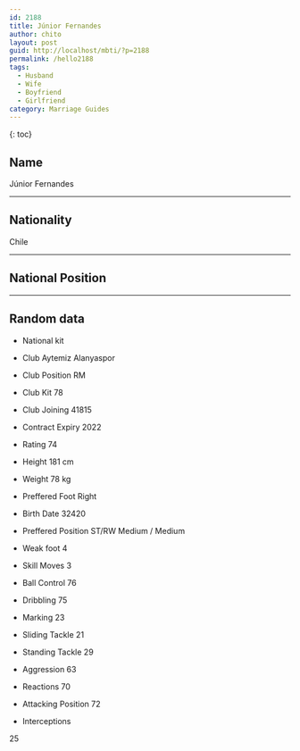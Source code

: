 ```yaml
---
id: 2188
title: Júnior Fernandes
author: chito
layout: post
guid: http://localhost/mbti/?p=2188
permalink: /hello2188
tags:
  - Husband
  - Wife
  - Boyfriend
  - Girlfriend
category: Marriage Guides
---
```



{: toc}


## Name  
Júnior Fernandes 

* * *

## Nationality  
Chile 

* * *

## National Position 

* * *

## Random data 

  * National kit 
  * Club 
Aytemiz Alanyaspor 

  * Club Position 
RM 

  * Club Kit 
78 

  * Club Joining 
41815 

  * Contract Expiry 
2022 

  * Rating 
74 

  * Height 
181 cm 

  * Weight 
78 kg 

  * Preffered Foot 
Right 

  * Birth Date 
32420 

  * Preffered Position 
ST/RW Medium / Medium 

  * Weak foot 
4 

  * Skill Moves 
3 

  * Ball Control 
76 

  * Dribbling 
75 

  * Marking 
23 

  * Sliding Tackle 
21 

  * Standing Tackle 
29 

  * Aggression 
63 

  * Reactions 
70 

  * Attacking Position 
72 

  * Interceptions 

25</ul>